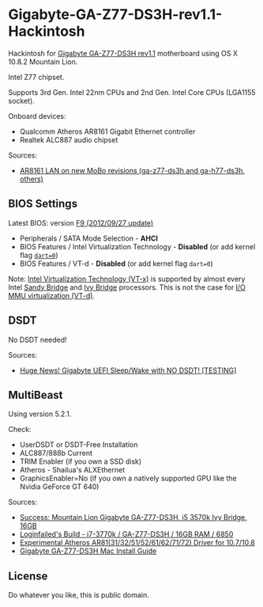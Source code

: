 # Gigabyte-GA-Z77-DS3H-rev1.1-Hackintosh

Hackintosh for [Gigabyte GA-Z77-DS3H rev1.1](http://www.gigabyte.com/products/product-page.aspx?pid=4326) motherboard using OS X 10.8.2 Mountain Lion.

Intel Z77 chipset.

Supports 3rd Gen. Intel 22nm CPUs and 2nd Gen. Intel Core CPUs (LGA1155 socket).

Onboard devices:

- Qualcomm Atheros AR8161 Gigabit Ethernet controller
- Realtek ALC887 audio chipset

Sources:

- [AR8161 LAN on new MoBo revisions (ga-z77-ds3h and ga-h77-ds3h, others)](http://www.tonymacx86.com/desktop-compatibility/77447-ar8161-lan-new-mobo-revisions-ga-z77-ds3h-ga-h77-ds3h-others.html)

## BIOS Settings

Latest BIOS: version [F9 (2012/09/27 update)](http://www.gigabyte.com/products/product-page.aspx?pid=4326#bios)

- Peripherals / SATA Mode Selection - **AHCI**
- BIOS Features / Intel Virtualization Technology - **Disabled** (or add kernel flag [`dart=0`](#1))
- BIOS Features / VT-d - **Disabled** (or add kernel flag `dart=0`)

Note: [Intel Virtualization Technology (VT-x)](http://en.wikipedia.org/wiki/X86_virtualization#Intel_virtualization_.28VT-x.29)
is supported by almost every Intel [Sandy Bridge](http://en.wikipedia.org/wiki/Sandy_Bridge_%28microarchitecture%29)
and [Ivy Bridge](http://en.wikipedia.org/wiki/Ivy_Bridge_%28microarchitecture%29) processors.
This is not the case for [I/O MMU virtualization (VT-d)](http://en.wikipedia.org/wiki/X86_virtualization#I.2FO_MMU_virtualization_.28AMD-Vi_and_VT-d.29).

## DSDT

No DSDT needed!

Sources:

- [Huge News! Gigabyte UEFI Sleep/Wake with NO DSDT! [TESTING]](http://www.tonymacx86.com/buying-advice/49446-huge-news-gigabyte-uefi-sleep-wake-no-dsdt-testing.html)

## MultiBeast

Using version 5.2.1.

Check:

- UserDSDT or DSDT-Free Installation
- ALC887/888b Current
- TRIM Enabler (if you own a SSD disk)
- Atheros - Shailua's ALXEthernet
- GraphicsEnabler=No (if you own a natively supported GPU like the Nvidia GeForce GT 640)

Sources:

- [Success: Mountain Lion Gigabyte GA-Z77-DS3H, i5 3570k Ivy Bridge, 16GB](http://www.tonymacx86.com/user-builds/75407-success-mountain-lion-gigabyte-ga-z77-ds3h-i5-3570k-ivy-bridge-16gb.html)
- [Loginfailed's Build - i7-3770k / GA-Z77-DS3H / 16GB RAM / 6850](http://www.tonymacx86.com/golden-builds/74578-loginfaileds-build-i7-3770k-ga-z77-ds3h-16gb-ram-6850-a.html)
- [Experimental Atheros AR81(31/32/51/52/61/62/71/72) Driver for 10.7/10.8](http://www.insanelymac.com/forum/topic/284119-experimental-atheros-ar813132515261627172-driver-for-107108/)
- [Gigabyte GA-Z77-DS3H Mac Install Guide](http://www.insanelymac.com/forum/topic/283293-gigabyte-ga-z77-ds3h-mac-install-guide/)

## License

Do whatever you like, this is public domain.
